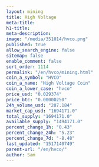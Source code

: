 ```yaml
---
layout: mining
title: High Voltage
meta-title: 
h1-title: 
meta-description: 
image: "/media/351014/hvco.png"
published: true
allow_search_engine: false
sitemap: false
enable_comment: false
sort_order: 1114
permalink: "/en/hvco/mining.html"
coin_a_symbol: "HVCO"
coin_a_name: "High Voltage Coin"
coin_a_lower_case: "hvco"
price_usd: "0.029374"
price_btc: "0.00000250"
24h_volume_usd: "287.184"
market_cap_usd: "1694171.0"
total_supply: "1694171.0"
available_supply: "1494171.0"
percent_change_1h: "0.43"
percent_change_24h: "5.23"
percent_change_7d: "-8.48"
last_updated: "1517140749"
parent-url: "/en/hvco/"
author: Sam
---
```


